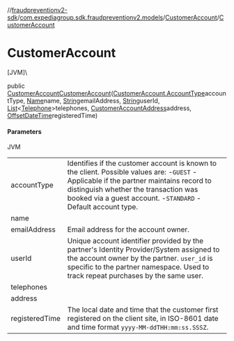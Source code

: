 //[fraudpreventionv2-sdk](../../../index.md)/[com.expediagroup.sdk.fraudpreventionv2.models](../index.md)/[CustomerAccount](index.md)/[CustomerAccount](-customer-account.md)

# CustomerAccount

[JVM]\

public [CustomerAccount](index.md)[CustomerAccount](-customer-account.md)([CustomerAccount.AccountType](-account-type/index.md)accountType, [Name](../-name/index.md)name, [String](https://docs.oracle.com/javase/8/docs/api/java/lang/String.html)emailAddress, [String](https://docs.oracle.com/javase/8/docs/api/java/lang/String.html)userId, [List](https://docs.oracle.com/javase/8/docs/api/java/util/List.html)&lt;[Telephone](../-telephone/index.md)&gt;telephones, [CustomerAccountAddress](../-customer-account-address/index.md)address, [OffsetDateTime](https://docs.oracle.com/javase/8/docs/api/java/time/OffsetDateTime.html)registeredTime)

#### Parameters

JVM

| | |
|---|---|
| accountType | Identifies if the customer account is known to the client. Possible values are:  -`GUEST` - Applicable if the partner maintains record to distinguish whether the transaction was booked via a guest account.  -`STANDARD` - Default account type. |
| name |
| emailAddress | Email address for the account owner. |
| userId | Unique account identifier provided by the partner's Identity Provider/System assigned to the account owner by the partner. `user_id` is specific to the partner namespace. Used to track repeat purchases by the same user. |
| telephones |
| address |
| registeredTime | The local date and time that the customer first registered on the client site, in ISO-8601 date and time format `yyyy-MM-ddTHH:mm:ss.SSSZ`. |

